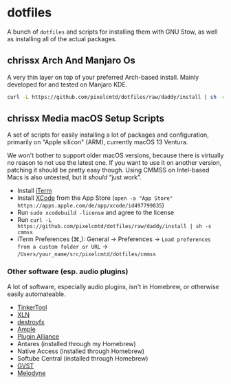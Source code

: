 # dotfiles

A bunch of `dotfiles` and scripts for installing them with GNU Stow, as well as
installing all of the actual packages.

## chrissx Arch And Manjaro Os

A very thin layer on top of your preferred Arch-based install. Mainly developed
for and tested on Manjaro KDE.

```sh
curl -L https://github.com/pixelcmtd/dotfiles/raw/daddy/install | sh -s caamo
```

## chrissx Media macOS Setup Scripts

A set of scripts for easily installing a lot of packages and configuration,
primarily on "Apple silicon" (ARM), currently macOS 13 Ventura.

We won't bother to support older macOS versions, because there is virtually no
reason to not use the latest one. If you want to use it on another version,
patching it should be pretty easy though. Using CMMSS on Intel-based Macs is
also untested, but it _should_ “just work”.

- Install [iTerm](https://iterm2.com/downloads/stable/latest)
- Install [XCode](https://apps.apple.com/de/app/xcode/id497799835) from the App
  Store (`open -a "App Store" https://apps.apple.com/de/app/xcode/id497799835`)
- Run `sudo xcodebuild -license` and agree to the license
- Run
  `curl -L https://github.com/pixelcmtd/dotfiles/raw/daddy/install | sh -s cmmss`
- iTerm Preferences (⌘,): General → Preferences →
  `Load preferences from a custom folder or URL` →
  `/Users/your_name/src/pixelcmtd/dotfiles/cmmss`

### Other software (esp. audio plugins)

A lot of software, especially audio plugins, isn't in Homebrew, or otherwise
easily automateable.

- [TinkerTool](https://www.bresink.com/osx/0TinkerTool/download.php)
- [XLN](https://www.xlnaudio.com/install)
- [destroyfx](http://destroyfx.org)
- [Ample](https://www.amplesound.net/en/download.asp)
- [Plugin Alliance](https://www.plugin-alliance.com/en/installation-manager.html#downloads)
- Antares (installed through my Homebrew)
- Native Access (installed through Homebrew)
- Softube Central (installed through Homebrew)
- [GVST](https://www.gvst.co.uk/downloads.htm)
- [Melodyne](https://services.celemony.com/cgi-bin/WebObjects/LicenseApp.woa/wa/LoginDA)

